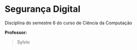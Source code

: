 # Segurança Digital
Disciplina do semestre 6 do curso de Ciência da Computação

**Professor:**

> Sylvio
